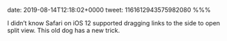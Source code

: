 date: 2019-08-14T12:18:02+0000
tweet: 1161612943575982080
%%%

I didn’t know Safari on iOS 12 supported dragging links to the side to open split view. This old dog has a new trick.
